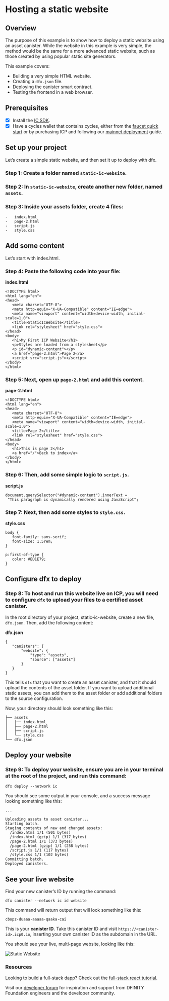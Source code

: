# Hosting a static website

## Overview

The purpose of this example is to show how to deploy a static website using an asset canister. While the website in this example is very simple, the method would be the same for a more advanced static website, such as those created by using popular static site generators.

This example covers:

- Building a very simple HTML website.
- Creating a `dfx.json` file.
- Deploying the canister smart contract.
- Testing the frontend in a web browser.

## Prerequisites 

- [x] Install the [IC SDK](../developer-docs/setup/install/index.mdx).
- [x] Have a cycles wallet that contains cycles, either from the [faucet quick start](../developer-docs/setup/cycles/cycles-faucet.md) or by purchasing ICP and following our [mainnet deployment](../developer-docs/setup/deploy-mainnet.md) guide.

## Set up your project

Let’s create a simple static website, and then set it up to deploy with dfx.

### Step 1: Create a folder named `static-ic-website`.

### Step 2: In `static-ic-website`, create another new folder, named `assets`.

### Step 3: Inside your assets folder, create 4 files:

    -   index.html
    -   page-2.html
    -   script.js
    -   style.css

## Add some content

Let’s start with index.html. 

### Step 4: Paste the following code into your file:

**index.html**

    <!DOCTYPE html>
    <html lang="en">
    <head>
       <meta charset="UTF-8">
       <meta http-equiv="X-UA-Compatible" content="IE=edge">
       <meta name="viewport" content="width=device-width, initial-scale=1.0">
       <title>StaticICWebsite</title>
       <link rel="stylesheet" href="style.css">
    </head>
    <body>
       <h1>My First ICP Website</h1>
       <p>Styles are loaded from a stylesheet</p>
       <p id="dynamic-content"></p>
       <a href="page-2.html">Page 2</a>
       <script src="script.js"></script>
    </body>
    </html>

### Step 5: Next, open up `page-2.html` and add this content.

**page-2.html**

    <!DOCTYPE html>
    <html lang="en">
    <head>
       <meta charset="UTF-8">
       <meta http-equiv="X-UA-Compatible" content="IE=edge">
       <meta name="viewport" content="width=device-width, initial-scale=1.0">
       <title>Page 2</title>
       <link rel="stylesheet" href="style.css">
    </head>
    <body>
       <h1>This is page 2</h1>
       <a href="/">Back to index</a>
    </body>
    </html>

### Step 6: Then, add some simple logic to `script.js`.

**script.js**

    document.querySelector("#dynamic-content").innerText =
     "This paragraph is dynamically rendered using JavaScript";

### Step 7: Next,  then add some styles to `style.css`.

**style.css**

    body {
       font-family: sans-serif;
       font-size: 1.5rem;
    }

    p:first-of-type {
       color: #ED1E79;
    }

## Configure dfx to deploy

### Step 8: To host and run this website live on ICP, you will need to configure `dfx` to upload your files to a certified asset canister. 
In the root directory of your project, static-ic-website, create a new file, `dfx.json`. Then, add the following content:

**dfx.json**

    {
       "canisters": {
           "website": {
               "type": "assets",
               "source": ["assets"]
           }
       }
    }

This tells `dfx` that you want to create an asset canister, and that it should upload the contents of the asset folder. If you want to upload additional static assets, you can add them to the asset folder or add additional folders to the source configuration.

Now, your directory should look something like this:

    ├── assets
    │   ├── index.html
    │   ├── page-2.html
    │   ├── script.js
    │   └── style.css
    └── dfx.json

## Deploy your website

### Step 9: To deploy your website, ensure you are in your terminal at the root of the project, and run this command:

```
dfx deploy --network ic
```

You should see some output in your console, and a success message looking something like this:

    ...

    Uploading assets to asset canister...
    Starting batch.
    Staging contents of new and changed assets:
      /index.html 1/1 (501 bytes)
      /index.html (gzip) 1/1 (317 bytes)
      /page-2.html 1/1 (373 bytes)
      /page-2.html (gzip) 1/1 (258 bytes)
      /script.js 1/1 (117 bytes)
      /style.css 1/1 (102 bytes)
    Committing batch.
    Deployed canisters.

## See your live website

Find your new canister’s ID by running the command:

```
dfx canister --network ic id website
```

This command will return output that will look something like this:

```
cbopz-duaaa-aaaaa-qaaka-cai
```

This is your **canister ID**. Take this canister ID and visit `https://<canister-id>.icp0.io`, inserting your own canister ID as the subdomain in the URL.

You should see your live, multi-page website, looking like this:

![Static Website](_attachments/static-website.png)

### Resources

Looking to build a full-stack dapp? Check out the [full-stack react tutorial](https://smartcontracts.org/docs/current/developer-docs/frontend/custom-frontend).

Visit our [developer forum](https://forum.dfinity.org) for inspiration and support from DFINITY Foundation engineers and the developer community.